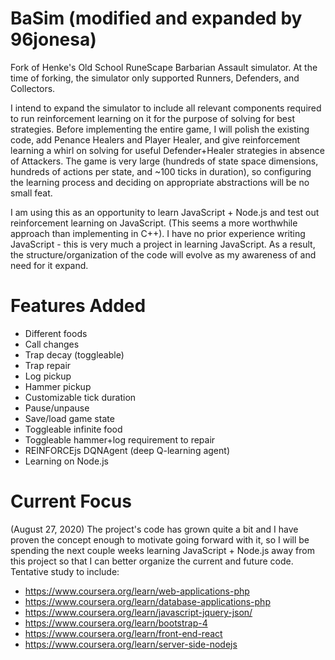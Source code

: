 # BaSim (modified and expanded by 96jonesa)

Fork of Henke's Old School RuneScape Barbarian Assault simulator. At the time of forking, the simulator only supported Runners, Defenders, and Collectors.

I intend to expand the simulator to include all relevant components required to run reinforcement learning on it for the purpose of solving for best strategies. Before implementing the entire game, I will polish the existing code, add Penance Healers and Player Healer, and give reinforcement learning a whirl on solving for useful Defender+Healer strategies in absence of Attackers. The game is very large (hundreds of state space dimensions, hundreds of actions per state, and ~100 ticks in duration), so configuring the learning process and deciding on appropriate abstractions will be no small feat.

I am using this as an opportunity to learn JavaScript + Node.js and test out reinforcement learning on JavaScript. (This seems a more worthwhile approach than implementing in C++). I have no prior experience writing JavaScript - this is very much a project in learning JavaScript. As a result, the structure/organization of the code will evolve as my awareness of and need for it expand. 

# Features Added

- Different foods
- Call changes
- Trap decay (toggleable)
- Trap repair
- Log pickup
- Hammer pickup
- Customizable tick duration
- Pause/unpause
- Save/load game state
- Toggleable infinite food
- Toggleable hammer+log requirement to repair
- REINFORCEjs DQNAgent (deep Q-learning agent)
- Learning on Node.js

# Current Focus

(August 27, 2020) The project's code has grown quite a bit and I have proven the concept enough to motivate going forward with it, so I will be spending the next couple weeks learning JavaScript + Node.js away from this project so that I can better organize the current and future code. Tentative study to include:

- https://www.coursera.org/learn/web-applications-php
- https://www.coursera.org/learn/database-applications-php
- https://www.coursera.org/learn/javascript-jquery-json/
- https://www.coursera.org/learn/bootstrap-4
- https://www.coursera.org/learn/front-end-react
- https://www.coursera.org/learn/server-side-nodejs
